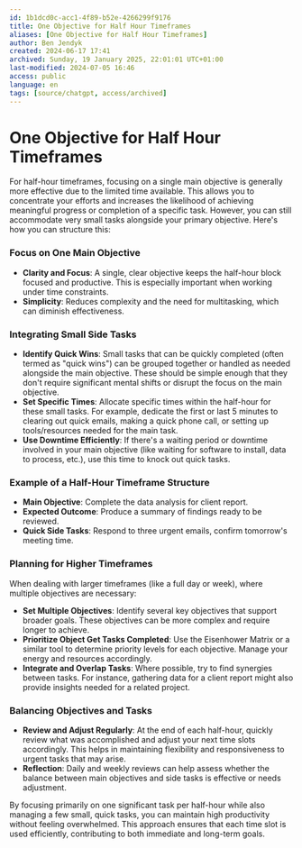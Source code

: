 ```yaml
---
id: 1b1dcd0c-acc1-4f89-b52e-4266299f9176
title: One Objective for Half Hour Timeframes
aliases: [One Objective for Half Hour Timeframes]
author: Ben Jendyk
created: 2024-06-17 17:41
archived: Sunday, 19 January 2025, 22:01:01 UTC+01:00
last-modified: 2024-07-05 16:46
access: public
language: en
tags: [source/chatgpt, access/archived]
---
```


# One Objective for Half Hour Timeframes

For half-hour timeframes, focusing on a single main objective is generally more effective due to the limited time available. This allows you to concentrate your efforts and increases the likelihood of achieving meaningful progress or completion of a specific task. However, you can still accommodate very small tasks alongside your primary objective. Here's how you can structure this:

### Focus on One Main Objective

- **Clarity and Focus**: A single, clear objective keeps the half-hour block focused and productive. This is especially important when working under time constraints.
- **Simplicity**: Reduces complexity and the need for multitasking, which can diminish effectiveness.

### Integrating Small Side Tasks

- **Identify Quick Wins**: Small tasks that can be quickly completed (often termed as "quick wins") can be grouped together or handled as needed alongside the main objective. These should be simple enough that they don't require significant mental shifts or disrupt the focus on the main objective.
- **Set Specific Times**: Allocate specific times within the half-hour for these small tasks. For example, dedicate the first or last 5 minutes to clearing out quick emails, making a quick phone call, or setting up tools/resources needed for the main task.
- **Use Downtime Efficiently**: If there's a waiting period or downtime involved in your main objective (like waiting for software to install, data to process, etc.), use this time to knock out quick tasks.

### Example of a Half-Hour Timeframe Structure

- **Main Objective**: Complete the data analysis for client report.
- **Expected Outcome**: Produce a summary of findings ready to be reviewed.
- **Quick Side Tasks**: Respond to three urgent emails, confirm tomorrow's meeting time.

### Planning for Higher Timeframes

When dealing with larger timeframes (like a full day or week), where multiple objectives are necessary:

- **Set Multiple Objectives**: Identify several key objectives that support broader goals. These objectives can be more complex and require longer to achieve.
- **Prioritize Object Get Tasks Completed**: Use the Eisenhower Matrix or a similar tool to determine priority levels for each objective. Manage your energy and resources accordingly.
- **Integrate and Overlap Tasks**: Where possible, try to find synergies between tasks. For instance, gathering data for a client report might also provide insights needed for a related project.

### Balancing Objectives and Tasks

- **Review and Adjust Regularly**: At the end of each half-hour, quickly review what was accomplished and adjust your next time slots accordingly. This helps in maintaining flexibility and responsiveness to urgent tasks that may arise.
- **Reflection**: Daily and weekly reviews can help assess whether the balance between main objectives and side tasks is effective or needs adjustment.

By focusing primarily on one significant task per half-hour while also managing a few small, quick tasks, you can maintain high productivity without feeling overwhelmed. This approach ensures that each time slot is used efficiently, contributing to both immediate and long-term goals.

